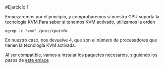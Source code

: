#Ejercicio 1

Empezaremos por el principio, y comprobaremos si nuestra CPU soporta la tecnología KVM.Para saber si tenemos KVM activado, utilizamos la orden

	egrep -c "vmx" /proc/cpuinfo
    
En nuestro caso, nos devuelve 4, que son el número de procesadores que tienen la tecnología KVM activada.

Al ser compatible, vamos a instalar los paquetes necesarios, siguiendo los pasos de [este enlace](https://wiki.debian.org/KVM#Installation)
